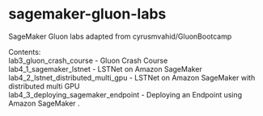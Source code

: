 # sagemaker-gluon-labs
SageMaker Gluon labs adapted from cyrusmvahid/GluonBootcamp

Contents:  
lab3_gluon_crash_course - Gluon Crash Course   
lab4_1_sagemaker_lstnet - LSTNet on Amazon SageMaker  
lab4_2_lstnet_distributed_multi_gpu - LSTNet on Amazon SageMaker with distributed multi GPU  
lab4_3_deploying_sagemaker_endpoint - Deploying an Endpoint using Amazon SageMaker . 
